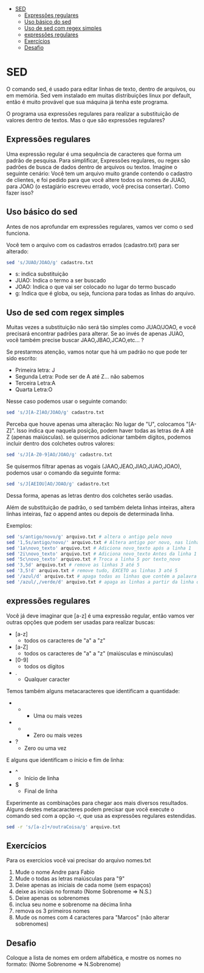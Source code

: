 - [SED](#sed)
    - [Expressões regulares](#expresses-regulares)
    - [Uso básico do sed](#uso-basico-do-sed)
    - [Uso de sed com regex simples](#uso-de-sed-com-regex-simples)
    - [expressões regulares](#expresses-regulares)
    - [Exercícios](#exercicios)
    - [Desafio](#desafio)
# SED
O comando sed, é usado para editar linhas de texto, dentro de arquivos, ou em memória. Sed vem instalado em muitas distribuições linux por default, então é muito provável que sua máquina já tenha este programa.

O programa usa expressões regulares para realizar a substituição de valores dentro de textos. Mas o que são expressões regulares?

## Expressões regulares

Uma expressão regular é uma sequência de caracteres que forma um padrão de pesquisa. Para simplificar, Expressões regulares, ou regex são padrões de busca de dados dentro de arquivos ou textos. Imagine o seguinte cenário: Você tem um arquivo muito grande contendo o cadastro de clientes, e foi pedido para que você altere todos os nomes de JUAO, para JOAO (o estagiário escreveu errado, você precisa consertar). Como fazer isso?

## Uso básico do sed

Antes de nos aprofundar em expressões regulares, vamos ver como o sed funciona.

Você tem o arquivo com os cadastros errados (cadastro.txt) para ser alterado:

```bash
sed 's/JUAO/JOAO/g' cadastro.txt
```
* s: indica substituição
* JUAO: Indica o termo a ser buscado
* JOAO: Indica o que vai ser colocado no lugar do termo buscado
* g: Indica que é globa, ou seja, funciona para todas as linhas do arquivo.

## Uso de sed com regex simples

Muitas vezes a substituição não será tão simples como JUAO/JOAO, e você precisará encontrar padrões para alterar. Se ao invés de apenas JUAO, você também precise buscar JAAO,JBAO,JCAO,etc... ?

Se prestarmos atenção, vamos notar que há um padrão no que pode ter sido escrito:

* Primeira letra: J
* Segunda Letra: Pode ser de A até Z... não sabemos
* Terceira Letra:A
* Quarta Letra:O

Nesse caso podemos usar o seguinte comando:

```bash
sed 's/J[A-Z]AO/JOAO/g' cadastro.txt
```
Perceba que houve apenas uma alteração: No lugar de "U", colocamos "[A-Z]". Isso indica que naquela posição, podem haver todas as letras de A até Z (apenas maiúsculas). se quisermos adicionar também dígitos, podemos incluir dentro dos colchetes outros valores:
``` bash
sed 's/J[A-Z0-9]AO/JOAO/g' cadastro.txt
```

Se quisermos filtrar apenas as vogais (JAAO,JEAO,JIAO,JUAO,JOAO), podemos usar o comando da seguinte forma:

``` bash
sed 's/J[AEIOU]AO/JOAO/g' cadastro.txt
```
Dessa forma, apenas as letras dentro dos colchetes serão usadas.

Além de substituição de padrão, o sed também deleta linhas inteiras, altera linhas inteiras, faz o append antes ou depois de determinada linha.

Exemplos:

```bash
sed 's/antigo/novo/g' arquivo.txt # altera o antigo pelo novo
sed '1,5s/antigo/novo/' arquivo.txt # Altera antigo por novo, nas linhas 1 a 5
sed '1a\novo_texto' arquivo.txt # Adiciona novo_texto após a linha 1
sed '2i\novo_texto' arquivo.txt # Adiciona novo_texto Antes da linha 1
sed '5c\novo_texto' arquivo.txt # Troca a linha 5 por texto_novo
sed '3,5d' arquivo.txt # remove as linhas 3 até 5
sed '3,5!d' arquivo.txt # remove tudo, EXCETO as linhas 3 até 5
sed '/azul/d' arquivo.txt # apaga todas as linhas que contém a palavra azul
sed '/azul/,/verde/d' arquivo.txt # apaga as linhas a partir da linha que tem a palavra azul, até a linha que tem a palavra verde
```

## expressões regulares
Você já deve imaginar que [a-z] é uma expressão regular, então vamos ver outras opções que podem ser usadas para realizar buscas:

* [a-z]
    * todos os caracteres de "a" a "z"
* [a-Z]
    * todos os caracteres de "a" a "z" (maiúsculas e minúsculas)
* [0-9]
    * todos os dígitos
* .
    * Qualquer caracter

Temos também alguns metacaracteres que identificam a quantidade:

* +
    * Uma ou mais vezes
* *
    * Zero ou mais vezes
* ?
    * Zero ou uma vez

E alguns que identificam o ínicio e fim de linha:

* ^
    * Início de linha
* $
    * Final de linha

Experimente as combinações para chegar aos mais diversos resultados. Alguns destes metacaracteres podem precisar que você execute o comando sed com a opção -r, que usa as expressões regulares estendidas.

```bash
sed -r 's/[a-z]+/outraCoisa/g' arquivo.txt
```

## Exercícios
Para os exercícios você vai precisar do arquivo nomes.txt

1. Mude o nome Andre para Fabio
2. Mude o todas as letras maiúsculas para "9"
3. Deixe apenas as iniciais de cada nome (sem espaços)
4. deixe as inciais no formato (Nome Sobrenome => N.S.)
5. Deixe apenas os sobrenomes
6. inclua seu nome e sobrenome na décima linha
7. remova os 3 primeiros nomes
8. Mude os nomes com 4 caracteres para "Marcos" (não alterar sobrenomes)

## Desafio
Coloque a lista de nomes em ordem alfabética, e mostre os nomes no formato: (Nome Sobrenome => N.Sobrenome)